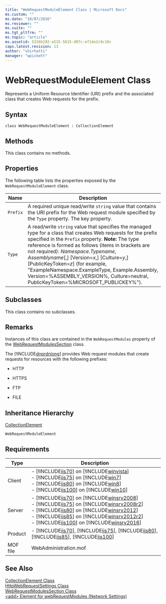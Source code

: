 ```yaml
---
title: "WebRequestModuleElement Class | Microsoft Docs"
ms.custom: ""
ms.date: "10/07/2016"
ms.reviewer: ""
ms.suite: ""
ms.tgt_pltfrm: ""
ms.topic: "article"
ms.assetid: 5336b292-a515-5615-d97c-ef14e2c9c10c
caps.latest.revision: 13
author: "shirhatti"
manager: "wpickett"
---
```

# WebRequestModuleElement Class
Represents a Uniform Resource Identifier (URI) prefix and the associated class that creates Web requests for the prefix.  
  
## Syntax  
  
```vbs  
class WebRequestModuleElement : CollectionElement  
```  
  
## Methods  
 This class contains no methods.  
  
## Properties  
 The following table lists the properties exposed by the `WebRequestModuleElement` class.  
  
|Name|Description|  
|----------|-----------------|  
|`Prefix`|A required unique read/write `string` value that contains the URI prefix for the Web request module specified by the `Type` property. The key property.|  
|`Type`|A read/write `string` value that specifies the managed type for a class that creates Web requests for the prefix specified in the `Prefix` property. **Note:**  The type reference is formed as follows (items in brackets are not required): *Namespace*.*Typename*, *Assemblyname*[,] [Version=*x*,] [Culture=*y*,] [PublicKeyToken=*z*] (for example, "ExampleNamespace.ExampleType, Example.Assembly, Version=%ASSEMBLY_VERSION%, Culture=neutral, PublicKeyToken=%MICROSOFT_PUBLICKEY%").|  
  
## Subclasses  
 This class contains no subclasses.  
  
## Remarks  
 Instances of this class are contained in the `WebRequestModules` property of the [WebRequestModulesSection](../../reference/admin/webrequestmodulessection-class.md) class.  
  
 The [!INCLUDE[dnprdnlong](../../reference/admin/includes/dnprdnlong-md.md)] provides Web request modules that create requests for resources with the following prefixes:  
  
-   HTTP  
  
-   HTTPS  
  
-   FTP  
  
-   FILE  
  
## Inheritance Hierarchy  
 [CollectionElement](../../reference/admin/collectionelement-class.md)  
  
 `WebRequestModuleElement`  
  
## Requirements  
  
|Type|Description|  
|----------|-----------------|  
|Client|-   [!INCLUDE[iis70](../../reference/admin/includes/iis70-md.md)] on [!INCLUDE[winvista](../../reference/admin/includes/winvista-md.md)]<br />-   [!INCLUDE[iis75](../../reference/admin/includes/iis75-md.md)] on [!INCLUDE[win7](../../reference/admin/includes/win7-md.md)]<br />-   [!INCLUDE[iis80](../../reference/admin/includes/iis80-md.md)] on [!INCLUDE[win8](../../reference/admin/includes/win8-md.md)]<br />-   [!INCLUDE[iis100](../../reference/admin/includes/iis100-md.md)] on [!INCLUDE[win10](../../reference/admin/includes/win10-md.md)]|  
|Server|-   [!INCLUDE[iis70](../../reference/admin/includes/iis70-md.md)] on [!INCLUDE[winsrv2008](../../reference/admin/includes/winsrv2008-md.md)]<br />-   [!INCLUDE[iis75](../../reference/admin/includes/iis75-md.md)] on [!INCLUDE[winsrv2008r2](../../reference/admin/includes/winsrv2008r2-md.md)]<br />-   [!INCLUDE[iis80](../../reference/admin/includes/iis80-md.md)] on [!INCLUDE[winsrv2012](../../reference/admin/includes/winsrv2012-md.md)]<br />-   [!INCLUDE[iis85](../../reference/admin/includes/iis85-md.md)] on [!INCLUDE[winsrv2012r2](../../reference/admin/includes/winsrv2012r2-md.md)]<br />-   [!INCLUDE[iis100](../../reference/admin/includes/iis100-md.md)] on [!INCLUDE[winsrv2016](../../reference/admin/includes/winsrv2016-md.md)]|  
|Product|-   [!INCLUDE[iis70](../../reference/admin/includes/iis70-md.md)], [!INCLUDE[iis75](../../reference/admin/includes/iis75-md.md)], [!INCLUDE[iis80](../../reference/admin/includes/iis80-md.md)], [!INCLUDE[iis85](../../reference/admin/includes/iis85-md.md)], [!INCLUDE[iis100](../../reference/admin/includes/iis100-md.md)]|  
|MOF file|WebAdministration.mof|  
  
## See Also  
 [CollectionElement Class](../../reference/admin/collectionelement-class.md)   
 [HttpWebRequestSettings Class](../../reference/admin/httpwebrequestsettings-class.md)   
 [WebRequestModulesSection Class](../../reference/admin/webrequestmodulessection-class.md)   
 [\<add> Element for webRequestModules (Network Settings)](http://go.microsoft.com/fwlink/?LinkId=70917)